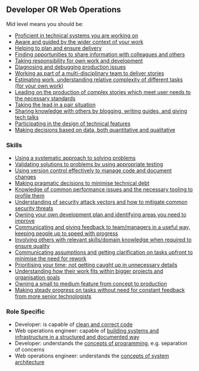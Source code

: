 
## Developer OR Web Operations

Mid level means you should be:

- [Proficient in technical systems you are working on]()
- [Aware and guided by the wider context of your work]()
- [Helping to plan and ensure delivery]()
- [Finding opportunities to share information with colleagues and others]()
- [Taking responsibility for own work and development]()
- [Diagnosing and debugging production issues]()
- [Working as part of a multi-disciplinary team to deliver stories]()
- [Estimating work, understanding relative complexity of different tasks (for your own work)]()
- [Leading on the production of complex stories which meet user needs to the necessary standards]()
- [Taking the lead in a pair situation]()
- [Sharing knowledge with others by blogging, writing guides, and giving tech talks]()
- [Participating in the design of technical features]()
- [Making decisions based on data, both quantitative and qualitative]()

### Skills

- [Using a systematic approach to solving problems]()
- [Validating solutions to problems by using appropriate testing](mid/using-appropriate-testing.md)
- [Using version control effectively to manage code and document changes]()
- [Making pragmatic decisions to minimise technical debt]()
- [Knowledge of common performance issues and the necessary tooling to profile them]()
- [Understanding of security attack vectors and how to mitigate common security threats]()
- [Owning your own development plan and identifying areas you need to improve]()
- [Communicating and giving feedback to team/managers in a useful way, keeping people up to speed with progress]()
- [Involving others with relevant skills/domain knowledge when required to ensure quality]()
- [Communicating assumptions and getting clarification on tasks upfront to minimise the need for rework]()
- [Prioritising your time; not getting caught up in unnecessary details]()
- [Understanding how their work fits within bigger projects and organisation goals]()
- [Owning a small to medium feature from concept to production]()
- [Making steady progress on tasks without need for constant feedback from more senior technologists]()

### Role Specific

- Developer: is capable of [clean and correct code]()
- Web operations engineer: capable of [building systems and infrastructure in a structured and documented way]()
- Developer: understands the [concepts of programming](), e.g. separation of concerns
- Web operations engineer: understands the [concepts of system architecture]()
